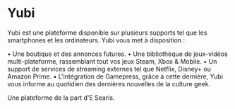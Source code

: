 # Yubi

 Yubi est une plateforme disponible sur plusieurs supports tel que les smartphones et les ordinateurs. Yubi vous met à disposition :

• Une boutique et des annonces futures.
• Une bibliothèque de jeux-vidéos multi-plateforme, rassemblant tout vos jeux Steam, Xbox & Mobile.
• Un support de services de streaming externes tel que Netflix, Disney+ ou Amazon Prime.
• L'intégration de Gamepress, grâce à cette dernière, Yubi vous informe au quotidien des dernières nouvelles de la culture geek.

Une plateforme de la part d'E Searis.
